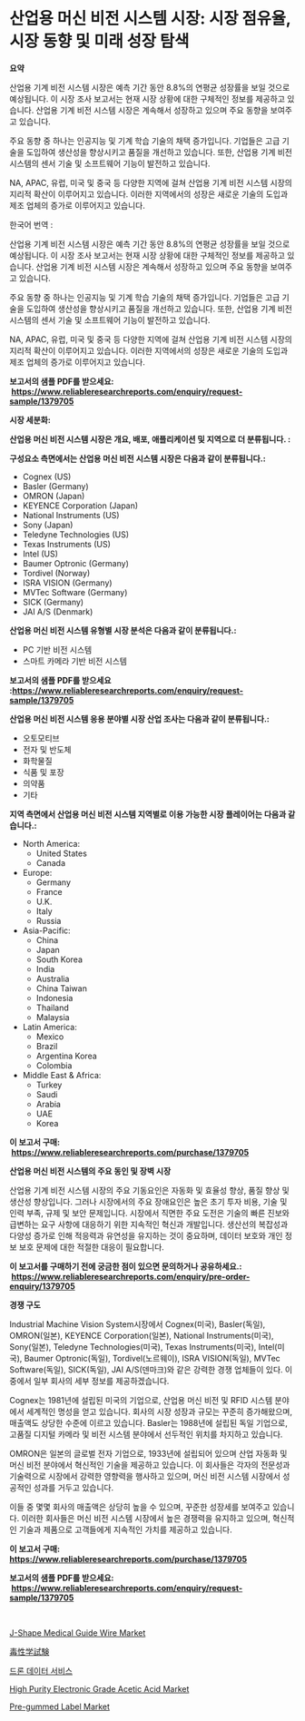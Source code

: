 <p><h1>산업용 머신 비전 시스템 시장: 시장 점유율, 시장 동향 및 미래 성장 탐색</h1></p><p><strong>요약</strong></p>
<p><p>산업용 기계 비전 시스템 시장은 예측 기간 동안 8.8%의 연평균 성장률을 보일 것으로 예상됩니다. 이 시장 조사 보고서는 현재 시장 상황에 대한 구체적인 정보를 제공하고 있습니다. 산업용 기계 비전 시스템 시장은 계속해서 성장하고 있으며 주요 동향을 보여주고 있습니다.</p><p>주요 동향 중 하나는 인공지능 및 기계 학습 기술의 채택 증가입니다. 기업들은 고급 기술을 도입하여 생산성을 향상시키고 품질을 개선하고 있습니다. 또한, 산업용 기계 비전 시스템의 센서 기술 및 소프트웨어 기능이 발전하고 있습니다.</p><p>NA, APAC, 유럽, 미국 및 중국 등 다양한 지역에 걸쳐 산업용 기계 비전 시스템 시장의 지리적 확산이 이루어지고 있습니다. 이러한 지역에서의 성장은 새로운 기술의 도입과 제조 업체의 증가로 이루어지고 있습니다.</p><p>한국어 번역 :</p><p>산업용 기계 비전 시스템 시장은 예측 기간 동안 8.8%의 연평균 성장률을 보일 것으로 예상됩니다. 이 시장 조사 보고서는 현재 시장 상황에 대한 구체적인 정보를 제공하고 있습니다. 산업용 기계 비전 시스템 시장은 계속해서 성장하고 있으며 주요 동향을 보여주고 있습니다.</p><p>주요 동향 중 하나는 인공지능 및 기계 학습 기술의 채택 증가입니다. 기업들은 고급 기술을 도입하여 생산성을 향상시키고 품질을 개선하고 있습니다. 또한, 산업용 기계 비전 시스템의 센서 기술 및 소프트웨어 기능이 발전하고 있습니다.</p><p>NA, APAC, 유럽, 미국 및 중국 등 다양한 지역에 걸쳐 산업용 기계 비전 시스템 시장의 지리적 확산이 이루어지고 있습니다. 이러한 지역에서의 성장은 새로운 기술의 도입과 제조 업체의 증가로 이루어지고 있습니다.</p></p>
<p><strong>보고서의 샘플 PDF를 받으세요: &nbsp;<a href="https://www.reliableresearchreports.com/enquiry/request-sample/1379705">https://www.reliableresearchreports.com/enquiry/request-sample/1379705</a></strong></p>
<p><strong>시장 세분화:</strong></p>
<p><strong> 산업용 머신 비전 시스템 시장은 개요, 배포, 애플리케이션 및 지역으로 더 분류됩니다. :</strong></p>
<p><strong>구성요소 측면에서는 산업용 머신 비전 시스템 시장은 다음과 같이 분류됩니다.:</strong></p>
<p><ul><li>Cognex (US)</li><li>Basler (Germany)</li><li>OMRON (Japan)</li><li>KEYENCE Corporation (Japan)</li><li>National Instruments (US)</li><li>Sony (Japan)</li><li>Teledyne Technologies (US)</li><li>Texas Instruments (US)</li><li>Intel (US)</li><li>Baumer Optronic (Germany)</li><li>Tordivel (Norway)</li><li>ISRA VISION (Germany)</li><li>MVTec Software (Germany)</li><li>SICK (Germany)</li><li>JAI A/S (Denmark)</li></ul></p>
<p><strong> 산업용 머신 비전 시스템 유형별 시장 분석은 다음과 같이 분류됩니다.:</strong></p>
<p><ul><li>PC 기반 비전 시스템</li><li>스마트 카메라 기반 비전 시스템</li></ul></p>
<p><strong>보고서의 샘플 PDF를 받으세요 :<a href="https://www.reliableresearchreports.com/enquiry/request-sample/1379705">https://www.reliableresearchreports.com/enquiry/request-sample/1379705</a></strong></p>
<p><strong> 산업용 머신 비전 시스템 응용 분야별 시장 산업 조사는 다음과 같이 분류됩니다.:</strong></p>
<p><ul><li>오토모티브</li><li>전자 및 반도체</li><li>화학물질</li><li>식품 및 포장</li><li>의약품</li><li>기타</li></ul></p>
<p><strong>지역 측면에서 산업용 머신 비전 시스템 지역별로 이용 가능한 시장 플레이어는 다음과 같습니다.:</strong></p>
<p><ul>
    <li>
        North America:
        <ul>
            <li>United States</li>
            <li>Canada</li>
        </ul>
    </li>
    <li>
        Europe:
        <ul>
            <li>Germany</li>
            <li>France</li>
            <li>U.K.</li>
            <li>Italy</li>
            <li>Russia</li>
        </ul>
    </li>
    <li>
        Asia-Pacific:
        <ul>
            <li>China</li>
            <li>Japan</li>
            <li>South Korea</li>
            <li>India</li>
            <li>Australia</li>
            <li>China Taiwan</li>
            <li>Indonesia</li>
            <li>Thailand</li>
            <li>Malaysia</li>
        </ul>
    </li>
    <li>
        Latin America:
        <ul>
            <li>Mexico</li>
            <li>Brazil</li>
            <li>Argentina Korea</li>
            <li>Colombia</li>
        </ul>
    </li>
    <li>
        Middle East & Africa:
        <ul>
            <li>Turkey</li>
            <li>Saudi</li>
            <li>Arabia</li>
            <li>UAE</li>
            <li>Korea</li>
        </ul>
    </li>
    </ul></p>
<p><strong>이 보고서 구매: &nbsp;<a href="https://www.reliableresearchreports.com/purchase/1379705">https://www.reliableresearchreports.com/purchase/1379705</a></strong></p>
<p><strong>산업용 머신 비전 시스템의 주요 동인 및 장벽 시장</strong></p>
<p><p>산업용 기계 비전 시스템 시장의 주요 기동요인은 자동화 및 효율성 향상, 품질 향상 및 생산성 향상입니다. 그러나 시장에서의 주요 장애요인은 높은 초기 투자 비용, 기술 및 인력 부족, 규제 및 보안 문제입니다. 시장에서 직면한 주요 도전은 기술의 빠른 진보와 급변하는 요구 사항에 대응하기 위한 지속적인 혁신과 개발입니다. 생산선의 복잡성과 다양성 증가로 인해 적응력과 유연성을 유지하는 것이 중요하며, 데이터 보호와 개인 정보 보호 문제에 대한 적절한 대응이 필요합니다.</p></p>
<p><strong>이 보고서를 구매하기 전에 궁금한 점이 있으면 문의하거나 공유하세요.: &nbsp;<a href="https://www.reliableresearchreports.com/enquiry/pre-order-enquiry/1379705">https://www.reliableresearchreports.com/enquiry/pre-order-enquiry/1379705</a></strong></p>
<p><strong>경쟁 구도</strong></p>
<p><p>Industrial Machine Vision System시장에서 Cognex(미국), Basler(독일), OMRON(일본), KEYENCE Corporation(일본), National Instruments(미국), Sony(일본), Teledyne Technologies(미국), Texas Instruments(미국), Intel(미국), Baumer Optronic(독일), Tordivel(노르웨이), ISRA VISION(독일), MVTec Software(독일), SICK(독일), JAI A/S(덴마크)와 같은 강력한 경쟁 업체들이 있다. 이 중에서 일부 회사의 세부 정보를 제공하겠습니다.</p><p>Cognex는 1981년에 설립된 미국의 기업으로, 산업용 머신 비전 및 RFID 시스템 분야에서 세계적인 명성을 얻고 있습니다. 회사의 시장 성장과 규모는 꾸준히 증가해왔으며, 매출액도 상당한 수준에 이르고 있습니다. Basler는 1988년에 설립된 독일 기업으로, 고품질 디지털 카메라 및 비전 시스템 분야에서 선두적인 위치를 차지하고 있습니다.</p><p>OMRON은 일본의 글로벌 전자 기업으로, 1933년에 설립되어 있으며 산업 자동화 및 머신 비전 분야에서 혁신적인 기술을 제공하고 있습니다. 이 회사들은 각자의 전문성과 기술력으로 시장에서 강력한 영향력을 행사하고 있으며, 머신 비전 시스템 시장에서 성공적인 성과를 거두고 있습니다.</p><p>이들 중 몇몇 회사의 매출액은 상당히 높을 수 있으며, 꾸준한 성장세를 보여주고 있습니다. 이러한 회사들은 머신 비전 시스템 시장에서 높은 경쟁력을 유지하고 있으며, 혁신적인 기술과 제품으로 고객들에게 지속적인 가치를 제공하고 있습니다.</p></p>
<p><strong>이 보고서 구매: &nbsp; <a href="https://www.reliableresearchreports.com/purchase/1379705">https://www.reliableresearchreports.com/purchase/1379705</a></strong></p>
<p><strong>보고서의 샘플 PDF를 받으세요: &nbsp;<a href="https://www.reliableresearchreports.com/enquiry/request-sample/1379705">https://www.reliableresearchreports.com/enquiry/request-sample/1379705</a></strong><strong></strong></p>
<p>&nbsp;</p>
<p><p><a href="https://github.com/mahnoor2003/Market-Research-Report-List-3/blob/main/j-shape-medical-guide-wire-market.md">J-Shape Medical Guide Wire Market</a></p><p><a href="https://medium.com/@tyreekgoodwin/%E6%AF%92%E6%80%A7%E8%A9%A6%E9%A8%93%E5%B8%82%E5%A0%B4%E3%81%AE%E5%88%86%E6%9E%90-%E3%82%B0%E3%83%AD%E3%83%BC%E3%83%90%E3%83%AB%E7%94%A3%E6%A5%AD%E3%81%AE%E5%B1%95%E6%9C%9B%E3%81%A8%E4%BA%88%E6%B8%AC-2024%E5%B9%B4%E3%81%8B%E3%82%892031%E5%B9%B4-40df75a23372">毒性学試験</a></p><p><a href="https://medium.com/@bunxhcci35271755/%EB%93%9C%EB%A1%A0-%EB%8D%B0%EC%9D%B4%ED%84%B0-%EC%84%9C%EB%B9%84%EC%8A%A4-%EC%8B%9C%EC%9E%A5-%EC%84%B1%EA%B3%B5%EC%A0%81%EC%9D%B8-%EB%B9%84%EC%A6%88%EB%8B%88%EC%8A%A4-%EC%A0%84%EB%9E%B5%EC%9D%98-%EC%97%B4%EC%87%A0-2031%EB%85%84%EA%B9%8C%EC%A7%80-%EC%98%88%EC%B8%A1-19c2eb20ae98">드론 데이터 서비스</a></p><p><a href="https://issuu.com/reportprime-2/docs/high-purity-electronic-grade-acetic-acid-market-si">High Purity Electronic Grade Acetic Acid Market</a></p><p><a href="https://github.com/BryceTownsendr/Market-Research-Report-List-3/blob/main/pre-gummed-label-market.md">Pre-gummed Label Market</a></p></p>
